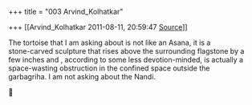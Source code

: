 +++
title = "003 Arvind_Kolhatkar"

+++
[[Arvind_Kolhatkar	2011-08-11, 20:59:47 [Source](https://groups.google.com/g/samskrita/c/iZ8HrWv4hVc)]]



The tortoise that I am asking about is not like an Asana, it is a  
stone-carved sculpture that rises above the surrounding flagstone by a  
few inches and , according to some less devotion-minded, is actually a  
space-wasting obstruction in the confined space outside the  
garbagriha. I am not asking about the Nandi.  



